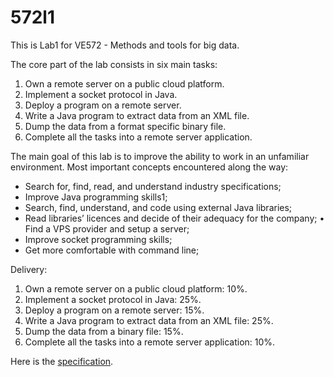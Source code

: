 # 572l1
This is Lab1 for VE572 - Methods and tools for big data.

The core part of the lab consists in six main tasks:
1. Own a remote server on a public cloud platform.
2. Implement a socket protocol in Java.
3. Deploy a program on a remote server.
4. Write a Java program to extract data from an XML file. 
5. Dump the data from a format specific binary file.
6. Complete all the tasks into a remote server application.

The main goal of this lab is to improve the ability to work in an unfamiliar environment. Most important concepts encountered along the way:
* Search for, find, read, and understand industry specifications;
* Improve Java programming skills1;
* Search, find, understand, and code using external Java libraries;
* Read libraries’ licences and decide of their adequacy for the company; • Find a VPS provider and setup a server;
* Improve socket programming skills;
* Get more comfortable with command line;

Delivery:
1. Own a remote server on a public cloud platform: 10%.
2. Implement a socket protocol in Java: 25%.
3. Deploy a program on a remote server: 15%.
4. Write a Java program to extract data from an XML file: 25%. 
5. Dump the data from a binary file: 15%.
6. Complete all the tasks into a remote server application: 10%.

Here is the [specification](https://github.com/yhxlele/572l1/blob/master/l1.pdf).
